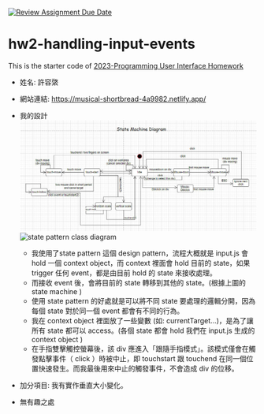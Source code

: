 [![Review Assignment Due Date](https://classroom.github.com/assets/deadline-readme-button-8d59dc4de5201274e310e4c54b9627a8934c3b88527886e3b421487c677d23eb.svg)](https://classroom.github.com/a/vtMjwcap)
# hw2-handling-input-events
This is the starter code of [2023-Programming User Interface Homework](https://hackmd.io/@akairisu/HkUibgmx3)
* 姓名: 許容綮
* 網站連結: https://musical-shortbread-4a9982.netlify.app/
* 我的設計
![state machine](https://github.com/Computational-Physicality-Lab/hw2-handling-input-events-container513/blob/main/image.jpg)
![state pattern class diagram](https://user-images.githubusercontent.com/6697273/64253011-e94c4800-cf4e-11e9-8834-37236bb950e2.png)
  * 我使用了state pattern 這個 design pattern，流程大概就是 input.js 會 hold 一個 context object，而 context 裡面會 hold 目前的 state，如果 trigger 任何 event，都是由目前 hold 的 state 來接收處理。
  * 而接收 event 後，會將目前的 state 轉移到其他的 state。(根據上圖的 state machine )
  * 使用 state pattern 的好處就是可以將不同 state 要處理的邏輯分開，因為每個 state 對於同一個 event 都會有不同的行為。
  * 我在 context object 裡面放了一些變數 (如: currentTarget...)，是為了讓所有 state 都可以 access。(各個 state 都會 hold 我們在 input.js 生成的 context object )
  * 在手指雙擊觸控螢幕後，該 div 應進入「跟隨手指模式」。該模式僅會在觸發點擊事件（ click ）時被中止，即 touchstart 跟 touchend 在同一個位置快速發生。而我最後用來中止的觸發事件，不會造成 div 的位移。

* 加分項目: 我有實作垂直大小變化。
* 無有趣之處
